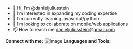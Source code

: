 - 👋 Hi, I’m @danieljuliusstein
- 👀 I’m interested in expanding my coding expertise 
- 🌱 I’m currently learning javascript/python
- 💞️ I’m looking to collaborate on mobile/web applications 
- 📫 How to reach me danieljuliusstein@gmail.com

<!---
danieljuliusstein/danieljuliusstein is a ✨ special ✨ repository because its `README.md` (this file) appears on your GitHub profile.
You can click the Preview link to take a look at your changes.
--->
**Connect with me:**
![image](https://github.com/danieljuliusstein/danieljuliusstein/assets/69329733/2e9c82bb-4a3a-46b2-b3ad-8f567c5884cd)
**Languages and Tools:**
